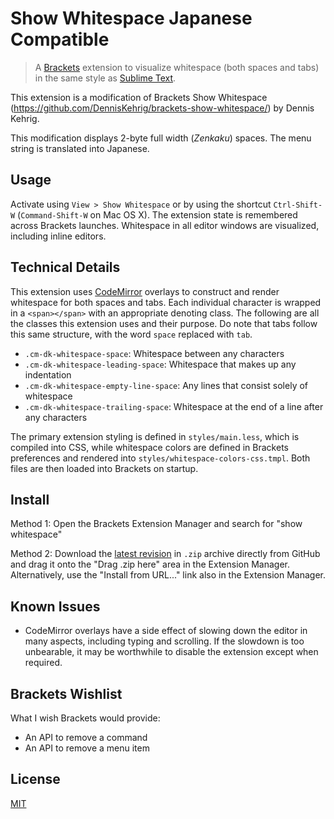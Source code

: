 # Show Whitespace Japanese Compatible


> A [Brackets](http://brackets.io/) extension to visualize whitespace (both spaces and tabs) in the same style as [Sublime Text](http://www.sublimetext.com/).

This extension is a modification of Brackets Show Whitespace (https://github.com/DennisKehrig/brackets-show-whitespace/) by Dennis Kehrig.

This modification displays 2-byte full width (*Zenkaku*) spaces. The menu string is translated into Japanese.

## Usage

Activate using `View > Show Whitespace` or by using the shortcut `Ctrl-Shift-W` (`Command-Shift-W` on Mac OS X). The extension state is remembered across Brackets launches. Whitespace in all editor windows are visualized, including inline editors.

## Technical Details

This extension uses [CodeMirror](http://codemirror.net/) overlays to construct and render whitespace for both spaces and tabs. Each individual character is wrapped in a `<span></span>` with an appropriate denoting class. The following are all the classes this extension uses and their purpose. Do note that tabs follow this same structure, with the word `space` replaced with `tab`.

* `.cm-dk-whitespace-space`: Whitespace between any characters
* `.cm-dk-whitespace-leading-space`: Whitespace that makes up any indentation
* `.cm-dk-whitespace-empty-line-space`: Any lines that consist solely of whitespace
* `.cm-dk-whitespace-trailing-space`: Whitespace at the end of a line after any characters

The primary extension styling is defined in `styles/main.less`, which is compiled into CSS, while whitespace colors are defined in Brackets preferences and rendered into `styles/whitespace-colors-css.tmpl`. Both files are then loaded into Brackets on startup.

## Install

Method 1: Open the Brackets Extension Manager and search for "show whitespace"

Method 2: Download the [latest revision](https://github.com/DennisKehrig/brackets-show-whitespace/archive/master.zip`) in `.zip` archive directly from GitHub and drag it onto the "Drag .zip here" area in the Extension Manager. Alternatively, use the "Install from URL..." link also in the Extension Manager.

## Known Issues

* CodeMirror overlays have a side effect of slowing down the editor in many aspects, including typing and scrolling. If the slowdown is too unbearable, it may be worthwhile to disable the extension except when required.

## Brackets Wishlist

What I wish Brackets would provide:

- An API to remove a command
- An API to remove a menu item

## License

[MIT](LICENSE)
